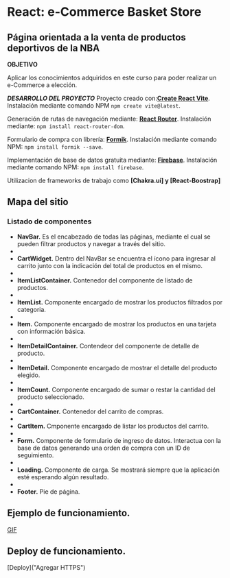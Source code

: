 # React: e-Commerce Basket Store
## Página orientada a la venta de productos deportivos de la NBA

**OBJETIVO**

Aplicar los conocimientos adquiridos en este curso para poder realizar un e-Commerce a elección.

***DESARROLLO DEL PROYECTO***
Proyecto creado con:**[Create React Vite](https://vitejs.dev/)**. Instalación mediante comando NPM `npm create vite@latest`.

Generación de rutas de navegación mediante: **[React Router](https://reactrouter.com/en/main)**. Instalación mediante: `npm install react-router-dom`.

Formulario de compra con librería: **[Formik](https://formik.org/)**. Instalación mediante comando NPM: `npm install formik --save`.

Implementación de base de datos gratuita mediante: **[Firebase](https://firebase.google.com/)**. Instalación mediante comando NPM: `npm install firebase`.

Utilizacion de frameworks de trabajo como **[Chakra.ui] y [React-Boostrap]**

## Mapa del sitio

### Listado de componentes
- **NavBar.** Es el encabezado de todas las páginas, mediante el cual se pueden filtrar productos y navegar a través del sitio.
- 
- **CartWidget.** Dentro del NavBar se encuentra el ícono para ingresar al carrito junto con la indicación del total de productos en el mismo.
- 
- **ItemListContainer.** Contenedor del componente de listado de productos.
- 
- **ItemList.** Componente encargado de mostrar los productos filtrados por categoria.
- 
- **Item.** Componente encargado de mostrar los productos en una tarjeta con información básica.
- 
- **ItemDetailContainer.** Contendeor del componente de detalle de producto.
- 
- **ItemDetail.** Componente encargado de mostrar el detalle del producto elegido.
- 
- **ItemCount.** Componente encargado de sumar o restar la cantidad del producto seleccionado.
- 
- **CartContainer.** Contenedor del carrito de compras.
- 
- **CartItem.** Cmponente encargado de listar los productos del carrito.
- 
- **Form.** Componente de formulario de ingreso de datos. Interactua con la base de datos generando una orden de compra con un ID de seguimiento.
- 
- **Loading.** Componente de carga. Se mostrará siempre que la aplicación esté esperando algún resultado.
- 
- **Footer.** Pie de página.

## Ejemplo de funcionamiento.

[GIF](https://github.com/prados91/eCommerce-BasketStore/blob/main/public/Animation.gif)

## Deploy de funcionamiento.

[Deploy]("Agregar HTTPS")


